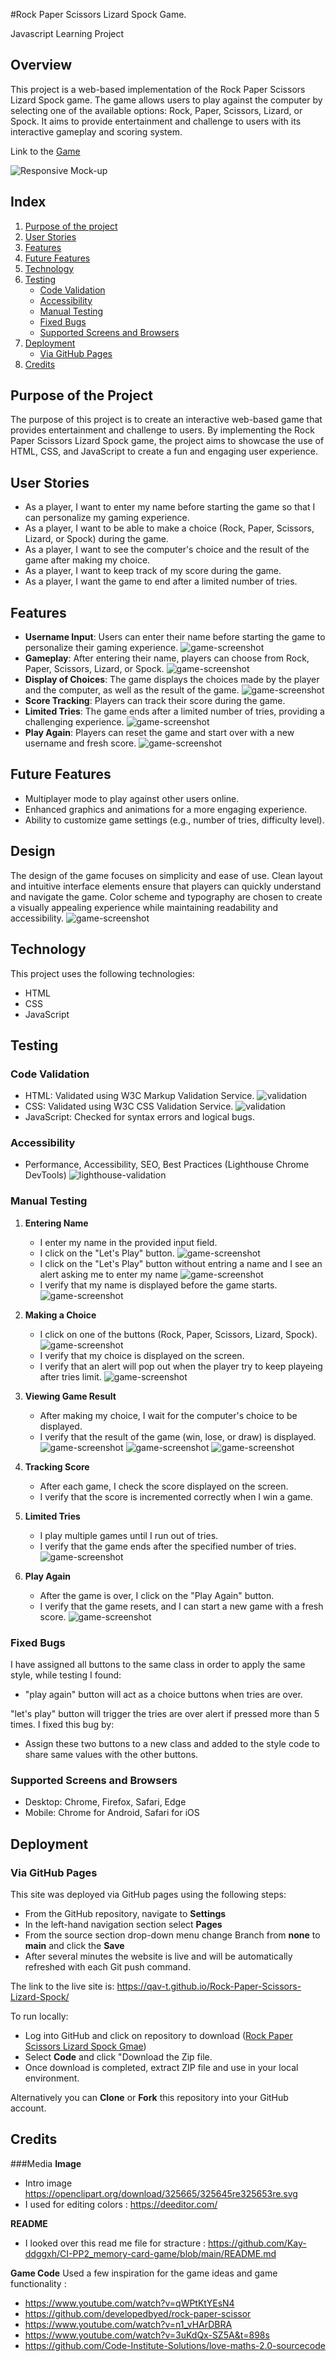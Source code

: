 #Rock Paper Scissors Lizard Spock Game.

Javascript Learning Project

## Overview
This project is a web-based implementation of the Rock Paper Scissors Lizard Spock game. The game allows users to play against the computer by selecting one of the available options: Rock, Paper, Scissors, Lizard, or Spock. It aims to provide entertainment and challenge to users with its interactive gameplay and scoring system.

Link to the [Game](https://qav-t.github.io/Rock-Paper-Scissors-Lizard-Spock/)

![Responsive Mock-up](readme-imgs/respons-cover.png)

## Index
1. [Purpose of the project](#purpose-of-the-project)
2. [User Stories](#user-stories)
3. [Features](#features)
4. [Future Features](#future-features)
5. [Technology](#technology)
6. [Testing](#testing)
    - [Code Validation](#code-validation)
    - [Accessibility](#accessibility)
    - [Manual Testing](#manual-testing)
    - [Fixed Bugs](#fixed-bugs)
    - [Supported Screens and Browsers](#supported-screens-and-browsers)
7. [Deployment](#deployment)
    - [Via GitHub Pages](#via-github-pages)
9. [Credits](#credits)

## Purpose of the Project
The purpose of this project is to create an interactive web-based game that provides entertainment and challenge to users. By implementing the Rock Paper Scissors Lizard Spock game, the project aims to showcase the use of HTML, CSS, and JavaScript to create a fun and engaging user experience.

## User Stories
- As a player, I want to enter my name before starting the game so that I can personalize my gaming experience.
- As a player, I want to be able to make a choice (Rock, Paper, Scissors, Lizard, or Spock) during the game.
- As a player, I want to see the computer's choice and the result of the game after making my choice.
- As a player, I want to keep track of my score during the game.
- As a player, I want the game to end after a limited number of tries.

## Features
- **Username Input**: Users can enter their name before starting the game to personalize their gaming experience.
 ![game-screenshot](readme-imgs/enter-name.png)
- **Gameplay**: After entering their name, players can choose from Rock, Paper, Scissors, Lizard, or Spock.
 ![game-screenshot](readme-imgs/choices.png)
- **Display of Choices**: The game displays the choices made by the player and the computer, as well as the result of the game.
 ![game-screenshot](readme-imgs/display-choices.png)
- **Score Tracking**: Players can track their score during the game.
- **Limited Tries**: The game ends after a limited number of tries, providing a challenging experience.
 ![game-screenshot](readme-imgs/tries-and-score.png)
- **Play Again**: Players can reset the game and start over with a new username and fresh score.
 ![game-screenshot](readme-imgs/play-again.png)

## Future Features
- Multiplayer mode to play against other users online.
- Enhanced graphics and animations for a more engaging experience.
- Ability to customize game settings (e.g., number of tries, difficulty level).

## Design
The design of the game focuses on simplicity and ease of use. Clean layout and intuitive interface elements ensure that players can quickly understand and navigate the game. Color scheme and typography are chosen to create a visually appealing experience while maintaining readability and accessibility.
![game-screenshot](readme-imgs/full-page.png)

## Technology
This project uses the following technologies:
- HTML
- CSS
- JavaScript

## Testing
### Code Validation
- HTML: Validated using W3C Markup Validation Service.
![validation](readme-imgs/html-validation.png)
- CSS: Validated using W3C CSS Validation Service.
![validation](readme-imgs/css-validation.png)
- JavaScript: Checked for syntax errors and logical bugs.

### Accessibility
- Performance, Accessibility, SEO, Best Practices (Lighthouse Chrome DevTools)
 ![lighthouse-validation](readme-imgs/lighthouse.png)

### Manual Testing
1. **Entering Name**
    - I enter my name in the provided input field.
    - I click on the "Let's Play" button.
      ![game-screenshot](readme-imgs/enter-name-val.png)
    - I click on the "Let's Play" button without entring a name and I see an alert asking me to enter my name
        ![game-screenshot](readme-imgs/enter-name-alert.png)
    - I verify that my name is displayed before the game starts.
        ![game-screenshot](readme-imgs/reset-game.png)

2. **Making a Choice**
    - I click on one of the buttons (Rock, Paper, Scissors, Lizard, Spock).
    ![game-screenshot](readme-imgs/choices.png)
    - I verify that my choice is displayed on the screen.
    - I verify that an alert will pop out when the player try to keep playeing after tries limit.
        ![game-screenshot](readme-imgs/outOfTries.png)

3. **Viewing Game Result**
    - After making my choice, I wait for the computer's choice to be displayed.
    - I verify that the result of the game (win, lose, or draw) is displayed.
        ![game-screenshot](readme-imgs/win.png)
        ![game-screenshot](readme-imgs/draw.png)
        ![game-screenshot](readme-imgs/lost.png)


4. **Tracking Score**
    - After each game, I check the score displayed on the screen.
    - I verify that the score is incremented correctly when I win a game.

5. **Limited Tries**
    - I play multiple games until I run out of tries.
    - I verify that the game ends after the specified number of tries.
        ![game-screenshot](readme-imgs/tries-and-score.png)

6. **Play Again**
    - After the game is over, I click on the "Play Again" button.
    - I verify that the game resets, and I can start a new game with a fresh score.
        ![game-screenshot](readme-imgs/reset-game.png)

### Fixed Bugs
I have assigned all buttons to the same class in order to apply the same style, while testing I found: 
- "play again" button will act as a choice buttons when tries are over.
  
"let's play" button will trigger the tries are over alert if pressed more than 5 times. I fixed this bug by:
-  Assign these two buttons to a new class and added to the style code to share same values with the other buttons.

### Supported Screens and Browsers
- Desktop: Chrome, Firefox, Safari, Edge
- Mobile: Chrome for Android, Safari for iOS

## Deployment
### Via GitHub Pages
This site was deployed via GitHub pages using the following steps:
- From the GitHub repository, navigate to **Settings**
- In the left-hand navigation section select **Pages**
- From the source section drop-down menu change Branch from **none** to **main** and click the **Save**
- After several minutes the website is live and will be automatically refreshed with each Git push command.

The link to the live site is: https://qav-t.github.io/Rock-Paper-Scissors-Lizard-Spock/

To run locally:
- Log into GitHub and click on repository to download ([Rock Paper Scissors Lizard Spock Gmae](https://qav-t.github.io/Rock-Paper-Scissors-Lizard-Spock/))
- Select **Code** and click "Download the Zip file.
- Once download is completed, extract ZIP file and use in your local environment.

Alternatively you can **Clone** or **Fork** this repository into your GitHub account.

## Credits
###Media
**Image**
- Intro image https://openclipart.org/download/325665/325645re325653re.svg
- I used for editing colors : https://deeditor.com/

**README**
- I looked over this read me file for stracture : https://github.com/Kay-ddggxh/CI-PP2_memory-card-game/blob/main/README.md

**Game Code**
Used a few inspiration for the game ideas and game functionality : 
- https://www.youtube.com/watch?v=qWPtKtYEsN4
- https://github.com/developedbyed/rock-paper-scissor
- https://www.youtube.com/watch?v=n1_vHArDBRA
- https://www.youtube.com/watch?v=3uKdQx-SZ5A&t=898s
- https://github.com/Code-Institute-Solutions/love-maths-2.0-sourcecode

